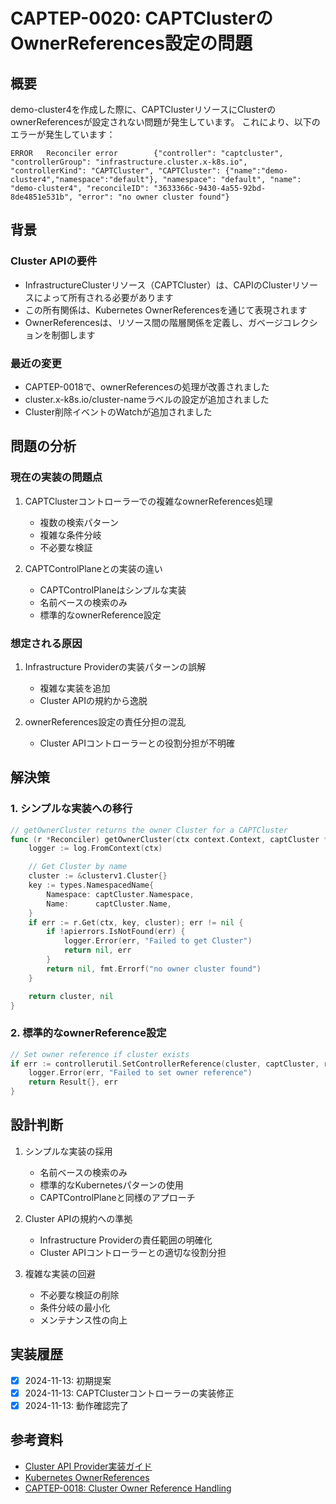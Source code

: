 # CAPTEP-0020: CAPTClusterのOwnerReferences設定の問題

## 概要

demo-cluster4を作成した際に、CAPTClusterリソースにClusterのownerReferencesが設定されない問題が発生しています。
これにより、以下のエラーが発生しています：

```
ERROR   Reconciler error        {"controller": "captcluster", "controllerGroup": "infrastructure.cluster.x-k8s.io", "controllerKind": "CAPTCluster", "CAPTCluster": {"name":"demo-cluster4","namespace":"default"}, "namespace": "default", "name": "demo-cluster4", "reconcileID": "3633366c-9430-4a55-92bd-8de4851e531b", "error": "no owner cluster found"}
```

## 背景

### Cluster APIの要件
- InfrastructureClusterリソース（CAPTCluster）は、CAPIのClusterリソースによって所有される必要があります
- この所有関係は、Kubernetes OwnerReferencesを通じて表現されます
- OwnerReferencesは、リソース間の階層関係を定義し、ガベージコレクションを制御します

### 最近の変更
- CAPTEP-0018で、ownerReferencesの処理が改善されました
- cluster.x-k8s.io/cluster-nameラベルの設定が追加されました
- Cluster削除イベントのWatchが追加されました

## 問題の分析

### 現在の実装の問題点

1. CAPTClusterコントローラーでの複雑なownerReferences処理
   - 複数の検索パターン
   - 複雑な条件分岐
   - 不必要な検証

2. CAPTControlPlaneとの実装の違い
   - CAPTControlPlaneはシンプルな実装
   - 名前ベースの検索のみ
   - 標準的なownerReference設定

### 想定される原因

1. Infrastructure Providerの実装パターンの誤解
   - 複雑な実装を追加
   - Cluster APIの規約から逸脱

2. ownerReferences設定の責任分担の混乱
   - Cluster APIコントローラーとの役割分担が不明確

## 解決策

### 1. シンプルな実装への移行

```go
// getOwnerCluster returns the owner Cluster for a CAPTCluster
func (r *Reconciler) getOwnerCluster(ctx context.Context, captCluster *infrastructurev1beta1.CAPTCluster) (*clusterv1.Cluster, error) {
    logger := log.FromContext(ctx)

    // Get Cluster by name
    cluster := &clusterv1.Cluster{}
    key := types.NamespacedName{
        Namespace: captCluster.Namespace,
        Name:      captCluster.Name,
    }
    if err := r.Get(ctx, key, cluster); err != nil {
        if !apierrors.IsNotFound(err) {
            logger.Error(err, "Failed to get Cluster")
            return nil, err
        }
        return nil, fmt.Errorf("no owner cluster found")
    }

    return cluster, nil
}
```

### 2. 標準的なownerReference設定

```go
// Set owner reference if cluster exists
if err := controllerutil.SetControllerReference(cluster, captCluster, r.Scheme); err != nil {
    logger.Error(err, "Failed to set owner reference")
    return Result{}, err
}
```

## 設計判断

1. シンプルな実装の採用
   - 名前ベースの検索のみ
   - 標準的なKubernetesパターンの使用
   - CAPTControlPlaneと同様のアプローチ

2. Cluster APIの規約への準拠
   - Infrastructure Providerの責任範囲の明確化
   - Cluster APIコントローラーとの適切な役割分担

3. 複雑な実装の回避
   - 不必要な検証の削除
   - 条件分岐の最小化
   - メンテナンス性の向上

## 実装履歴

- [x] 2024-11-13: 初期提案
- [x] 2024-11-13: CAPTClusterコントローラーの実装修正
- [x] 2024-11-13: 動作確認完了

## 参考資料

- [Cluster API Provider実装ガイド](https://cluster-api.sigs.k8s.io/developer/providers/implementers-guide/controllers_and_reconciliation.html)
- [Kubernetes OwnerReferences](https://kubernetes.io/docs/concepts/overview/working-with-objects/owners-dependents/)
- [CAPTEP-0018: Cluster Owner Reference Handling](docs/CAPTEP/0018-cluster-owner-reference-handling.md)
